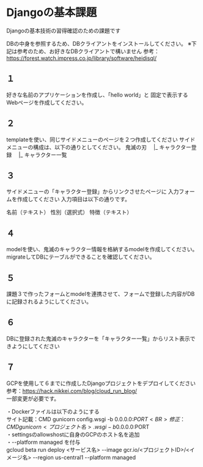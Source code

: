 # Djangoの基本課題
Djangoの基本技術の習得確認のための課題です

DBの中身を参照するため、DBクライアントをインストールしてください。
※下記は参考のため、お好きなDBクライアントで構いません
参考：https://forest.watch.impress.co.jp/library/software/heidisql/

## １
好きな名前のアプリケーションを作成し、「hello world」と
固定で表示するWebページを作成してください。

## ２
templateを使い、同じサイドメニューのページを２つ作成してください
サイドメニューの構成は、以下の通りとしてください。
鬼滅の刃
　|_ キャラクター登録
　|_ キャラクター一覧

## ３
サイドメニューの「キャラクター登録」からリンクさせたページに
入力フォームを作成してください
入力項目は以下の通りです。

名前（テキスト）
性別（選択式）
特徴（テキスト）

## ４
modelを使い、鬼滅のキャラクター情報を格納するmodelを作成してください。
migrateしてDBにテーブルができることを確認してください。

## ５
課題３で作ったフォームとmodelを連携させて、フォームで登録した内容がDBに記録されるようにしてください。

## ６
DBに登録された鬼滅のキャラクターを「キャラクター一覧」からリスト表示できようにしてください

## ７
GCPを使用して６までに作成したDjangoプロジェクトをデプロイしてください<BR>
参考：https://hack.nikkei.com/blog/cloud_run_blog/  <BR>
一部変更が必要です。<BR>
  
・Dockerファイルは以下のようにする<BR>
サイト記載：CMD gunicorn config.wsgi -b 0.0.0.0:$PORT<BR>
修正：CMD gunicorn <プロジェクト名>.wsgi -b 0.0.0.0:$PORT<BR>
・settingsのallowshostに自身のGCPのホスト名を追加<BR>
・--platform managed を付与<BR>
gcloud beta run deploy <サービス名> --image gcr.io/<プロジェクトID>/<イメージ名> --region us-central1 --platform managed

